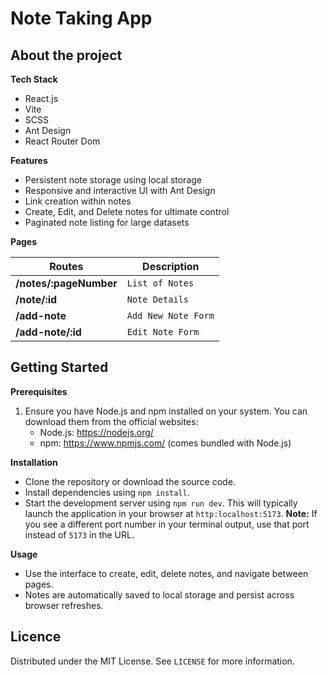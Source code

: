 # Note Taking App
 
## About the project

**Tech Stack**
 - React.js
 - Vite
 - SCSS
 - Ant Design
 - React Router Dom

 **Features**
 - Persistent note storage using local storage
 - Responsive and interactive UI with Ant Design
 - Link creation within notes
 - Create, Edit, and Delete notes for ultimate control
 - Paginated note listing for large datasets

 **Pages**

|Routes                     |Description                           |
|---------------------------|--------------------------------------|
|**/notes/:pageNumber**     |`List of Notes`                       |
|**/note/:id**              |`Note Details`                        |
|**/add-note**              |`Add New Note Form`                   |
|**/add-note/:id**          |`Edit Note Form`                      |

## Getting Started

**Prerequisites**

1. Ensure you have Node.js and npm installed on your system. You can download them from the official websites:
    - Node.js: https://nodejs.org/
    - npm: https://www.npmjs.com/ (comes bundled with Node.js)

**Installation**
 - Clone the repository or download the source code.
 - Install dependencies using `npm install`.
 - Start the development server using `npm run dev`. This will typically launch the application in your browser at `http:localhost:5173`.
 **Note:** If you see a different port number in your terminal output, use that port instead of `5173` in the URL.

**Usage**
 - Use the interface to create, edit, delete notes, and navigate between pages.
 - Notes are automatically saved to local storage and persist across browser refreshes.

## Licence

Distributed under the MIT License. See `LICENSE` for more information.